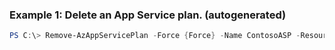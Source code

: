### Example 1: Delete an App Service plan. (autogenerated)
```powershell
PS C:\> Remove-AzAppServicePlan -Force {Force} -Name ContosoASP -ResourceGroupName MyResourceGroup
```


